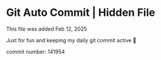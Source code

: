 # Git Auto Commit | Hidden File

This file was added Feb 12, 2025

Just for fun and keeping my daily git commit active 🤪

commit number: 141954
